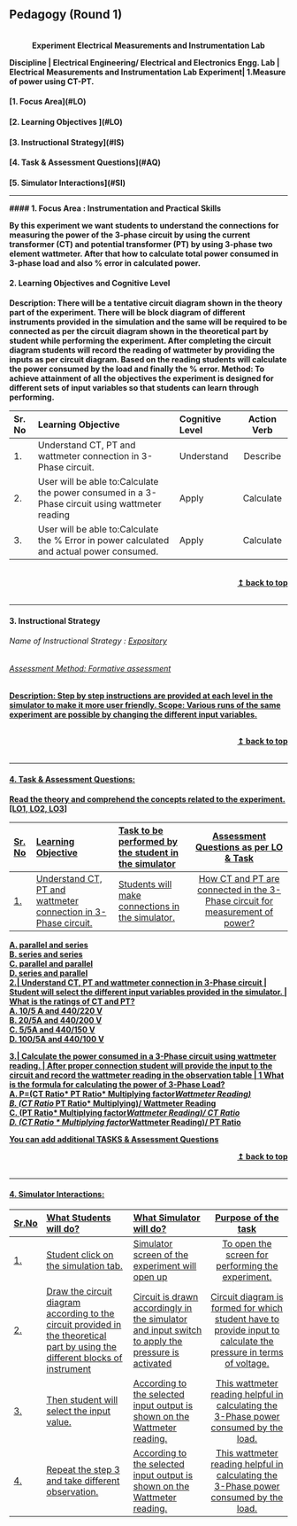 ## Pedagogy (Round 1)
<p align="center">

<br>
<b> Experiment Electrical Measurements and Instrumentation Lab  <a name="top"></a> <br>
</p>

<b>Discipline | <b>Electrical Engineering/ Electrical and Electronics Engg.
<b> Lab | Electrical Measurements and Instrumentation Lab
<b> Experiment|     <b> 1.Measure of power using CT-PT.


<h4> [1. Focus Area](#LO)
<h4> [2. Learning Objectives ](#LO)
<h4> [3. Instructional Strategy](#IS)
<h4> [4. Task & Assessment Questions](#AQ)
<h4> [5. Simulator Interactions](#SI)
 
<hr><a name="LO"></a>
#### 1. Focus Area : Instrumentation and Practical Skills

By this experiment we want students to understand the connections for measuring the power of the 3-phase circuit by using the current transformer (CT) and potential transformer (PT) by using 3-phase two element wattmeter. After that how to calculate total power consumed in 3-phase load and also % error in calculated power. 

#### 2. Learning Objectives and Cognitive Level
Description: 
There will be a tentative circuit diagram shown in the theory part of the experiment. There will be block diagram of different instruments provided in the simulation and the same will be required to be connected as per the circuit diagram shown in the theoretical part by student while performing the experiment. After completing the circuit diagram students will record the reading of wattmeter by providing the inputs as per circuit diagram. Based on the reading students will calculate the power consumed by the load and finally the % error.
Method:
To achieve attainment of all the objectives the experiment is designed for different sets of input variables so that students can learn through performing.


Sr. No |	Learning Objective	| Cognitive Level | Action Verb
:--|:--|:--|:-:
1.| Understand CT, PT and wattmeter connection in 3-Phase circuit.| Understand | Describe
2.| User will be able to:Calculate the power consumed in a 3-Phase circuit using wattmeter reading| Apply |  Calculate
3.| User will be able to:Calculate the % Error in power calculated and actual power consumed.|Apply | Calculate



<br/>
<div align="right">
    <b><a href="#top">↥ back to top</a></b>
</div>
<br/>
<hr>


<a name="IS"></a>
#### 3. Instructional Strategy
###### Name of Instructional Strategy  :    <u> Expository
###### Assessment Method: Formative assessment
 
Description: 
Step by step instructions are provided at each level in the simulator to make it more user friendly.
Scope:
Various runs of the same experiment are possible by changing the different input variables.



<br/>
<div align="right">
    <b><a href="#top">↥ back to top</a></b>
</div>
<br/>
<hr>

<a name="AQ"></a>
#### 4. Task & Assessment Questions:


Read the theory and comprehend the concepts related to the experiment. [LO1, LO2, LO3]
<br>

Sr. No |	Learning Objective	| Task to be performed by <br> the student  in the simulator | Assessment Questions as per LO & Task
:--|:--|:--|:-:
1.|Understand CT, PT and wattmeter connection in 3-Phase circuit.  | Students will make connections in the simulator. | How CT and PT are connected in the 3-Phase circuit for measurement of power? <br>
A.	parallel and series<br>
B.	series and series <br>
C.	parallel and parallel <br>
D.	series and parallel <br>
2.| Understand CT, PT and wattmeter connection in 3-Phase circuit   | Student will select the different input variables provided in the simulator.   | What is the ratings of CT and PT? <br>
A.	10/5 A and 440/220 V <br> 
B.	20/5A and 440/200 V <br>
C.	5/5A and 440/150 V <br>
D.	100/5A and 440/100 V  <br>

3.| Calculate the power consumed in a 3-Phase circuit using wattmeter reading.  | After proper connection student will provide the input to the circuit and record the wattmeter reading in the observation table  | 1 What is the formula for calculating the power of 3-Phase Load? <br>
A. P=(CT Ratio* PT Ratio* Multiplying factor*Wattmeter Reading) <br>
B. (CT Ratio* PT Ratio* Multiplying)/ Wattmeter Reading <br>
C. (PT Ratio* Multiplying factor*Wattmeter Reading)/ CT Ratio <br>
D. (CT Ratio * Multiplying factor*Wattmeter Reading)/ PT Ratio <br>

 
<u> You can add additional TASKS & Assessment Questions <u>
<br/>
<div align="right">
    <b><a href="#top">↥ back to top</a></b>
</div>
<br/>
<hr>

<a name="SI"></a>

#### 4. Simulator Interactions:



Sr.No | What Students will do? |	What Simulator will do?	| Purpose of the task
:--|:--|:--|:--:
1.| Student click on the simulation tab. | Simulator screen of the experiment will open up  | To open the screen for performing the experiment.
2.| Draw the circuit diagram according to the circuit provided in the theoretical part by using the different blocks of instrument | Circuit is drawn accordingly in the simulator and input switch to apply the pressure is activated  | Circuit diagram is formed for which student have to provide  input to calculate the pressure in terms of voltage.
3.| Then student will select the input  value. | According to the selected input output is shown on the Wattmeter reading.  |This wattmeter reading helpful in calculating the 3-Phase power consumed by the load.
4.| Repeat the step 3 and take different  observation. | According to the selected input output is shown on the Wattmeter reading.  |This wattmeter reading helpful in calculating the 3-Phase power consumed by the load.


